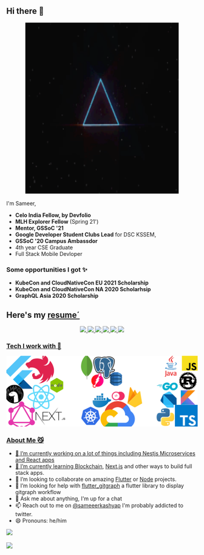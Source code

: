 ## Hi there 👋

<p align="center">
<img src="/assets/header.gif" width="80%" height="450"/>
</p>

I'm Sameer,

- **Celo India Fellow, by Devfolio**
- **MLH Explorer Fellow** (Spring 21')
- **Mentor, GSSoC '21**
- **Google Developer Student Clubs Lead** for DSC KSSEM,
- **GSSoC '20 Campus Ambassdor**
- 4th year CSE Graduate
- Full Stack Mobile Devloper

### Some opportunities I got ✨

- **KubeCon and CloudNativeCon EU 2021 Scholarship**
- **KubeCon and CloudNativeCon NA 2020 Scholarhsip**
- **GraphQL Asia 2020 Scholarship**

## Here's my [resume´](https://drive.google.com/file/d/1Hlag6VwWQ-kr8-qOBDo43OQfDsNPticN/view?usp=sharing)

<p align="center">

  <a href="http://twitter.com/sameeerkashyap">
    <img src="https://img.shields.io/badge/Twitter-1DA1F2?style=for-the-badge&logo=twitter&logoColor=white" />
  </a>
   <a href="https://www.linkedin.com/in/sameer-kashyap-083a89184/">
    <img src="https://img.shields.io/badge/LinkedIn-0077B5?style=for-the-badge&logo=linkedin&logoColor=white" />
  </a>
  <a href="https://stackoverflow.com/users/11825891/sameer-kashyap">
    <img src="https://img.shields.io/badge/Stack_Overflow-FE7A16?style=for-the-badge&logo=stack-overflow&logoColor=white"/>
  </a>
  <a href="https://sameerkashyap.hashnode.dev">
    <img src="https://img.shields.io/badge/Hashnode-2962FF?style=for-the-badge&logo=hashnode&logoColor=white"/>
  <a href="https://sameerkashyap.medium.com">
    <img src="https://img.shields.io/badge/Medium-12100E?style=for-the-badge&logo=medium&logoColor=white"/>
  </a>
     <a href="https://leetcode.com/Sameerkash/">
    <img src="https://img.shields.io/badge/-LeetCode-FFA116?style=for-the-badge&logo=LeetCode&logoColor=black"/>
</p>

### Tech I work with 🔨

<!-- <p> -->
<!-- <img src="https://raw.githubusercontent.com/Sameerkash/Sameerkash/master/assets/techstack.png" alt="flutter"/></p> -->

![techstack](/assets/techstack.png)

### About Me 😼

- 🔭 I’m currently working on a lot of things including Nestjs Microservices and React apps
- 🌱 I’m currently learning [Blockchain](https://celo.org/), [Next.js](https://Nextjs.org/) and other ways to build full stack apps.
- 👯 I’m looking to collaborate on amazing [Flutter](https://flutter.dev/) or [Node](https://nodejs.org/en/) projects.
- 🤔 I’m looking for help with [flutter_gitgraph](https://github.com/Sameerkash/flutter_gitgraph) a flutter library to display gitgraph workflow
- 💬 Ask me about anything, I'm up for a chat
- 📫 Reach out to me on [@sameeerkashyap](https://twitter.com/Sameeerkashyap) I'm probably addicted to twitter.
- 😄 Pronouns: he/him

![](https://komarev.com/ghpvc/?username=Sameerkash&style=plastic&label=Stalkers+👀) <br>

<a href="https://github.com/anuraghazra/github-readme-stats"> 
  <img align="center" src="https://github-readme-stats.vercel.app/api?username=Sameerkash&show_icons=true&theme=dracula&line_height=27 alt="Sameer github stats"/>
</a>

